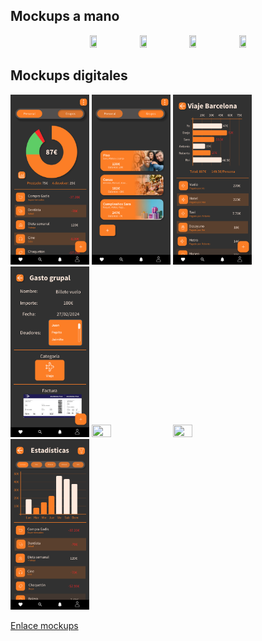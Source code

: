 ## Mockups a mano

<p align="center">
<img src="https://github.com/alvaroddiaz/APM/assets/72129484/89b15be5-28fb-471b-a999-868108dfb859" width="15%" height="15%">
<img src="https://github.com/alvaroddiaz/APM/assets/72129484/554c20d3-a38c-4824-881e-2267944ddfd3" width="15%" height="15%">
<img src="https://github.com/alvaroddiaz/APM/assets/72129484/a6f39189-43dd-4123-bf88-bf23657ec992" width="15%" height="15%">
<img src="https://github.com/alvaroddiaz/APM/assets/72129484/2e06f2b3-c410-4057-9a18-5934565f7f09" width="15%" height="15%">
</p>


## Mockups digitales
<img src="https://github.com/alvaroddiaz/APM/blob/main/img/Mockups/Pantalla%20principal.png" width="25%" height="25%">
<img src="https://github.com/alvaroddiaz/APM/blob/main/img/Mockups/Grupos.png" width="25%" height="25%">
<img src="https://github.com/alvaroddiaz/APM/blob/main/img/Mockups/Grupo%20Barcelona.png" width="25%" height="25%">
<img src="https://github.com/alvaroddiaz/APM/blob/main/img/Mockups/Nuevo%20gasto%20grupal.png" width="25%" height="25%">
<img src="https://github.com/alvaroddiaz/APM/blob/main/img/Mockups/Categorías.png" width="25%" height="25%">
<img src="https://github.com/alvaroddiaz/APM/blob/main/img/Mockups/Eliminar%20categorías.png" width="25%" height="25%">
<img src="https://github.com/alvaroddiaz/APM/blob/main/img/Mockups/Graficos.png" width="25%" height="25%">

[Enlace mockups](https://design.penpot.app/#/view/93d0ad32-dfe5-8194-8003-f0e6aaa96a5b?page-id=93d0ad32-dfe5-8194-8003-f0e6aaa96a5c&section=interactions&index=0)
